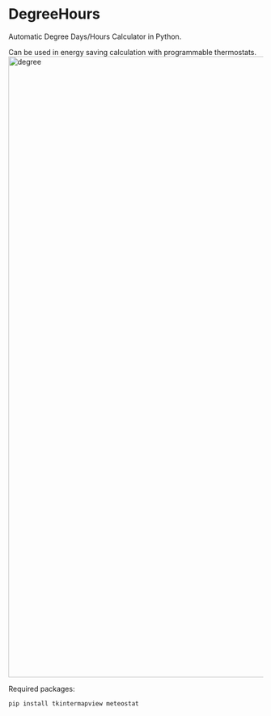 # DegreeHours
Automatic Degree Days/Hours Calculator in Python.

Can be used in energy saving calculation with programmable thermostats.
<img width="1228" alt="degree" src="https://github.com/LehighIAC/DegreeHours/assets/144934751/385dc103-625b-477d-9364-979e53d0553b">

Required packages:
```
pip install tkintermapview meteostat
```

